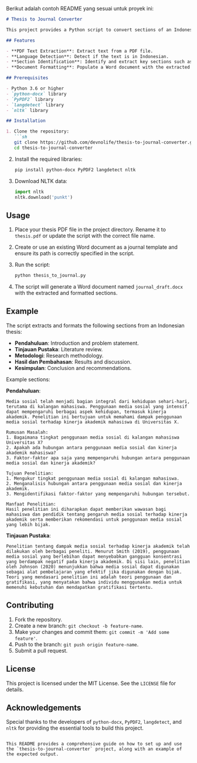 Berikut adalah contoh README yang sesuai untuk proyek ini:

```markdown
# Thesis to Journal Converter

This project provides a Python script to convert sections of an Indonesian thesis into a structured journal template using `python-docx`. The script extracts key sections from a PDF and formats them into a Word document, maintaining a clean and professional layout.

## Features

- **PDF Text Extraction**: Extract text from a PDF file.
- **Language Detection**: Detect if the text is in Indonesian.
- **Section Identification**: Identify and extract key sections such as Pendahuluan, Tinjauan Pustaka, Metodologi, Hasil dan Pembahasan, and Kesimpulan.
- **Document Formatting**: Populate a Word document with the extracted sections in a structured format.

## Prerequisites

- Python 3.6 or higher
- `python-docx` library
- `PyPDF2` library
- `langdetect` library
- `nltk` library

## Installation

1. Clone the repository:
   ```sh
   git clone https://github.com/devnolife/thesis-to-journal-converter.git
   cd thesis-to-journal-converter
   ```

2. Install the required libraries:
   ```sh
   pip install python-docx PyPDF2 langdetect nltk
   ```

3. Download NLTK data:
   ```python
   import nltk
   nltk.download('punkt')
   ```

## Usage

1. Place your thesis PDF file in the project directory. Rename it to `thesis.pdf` or update the script with the correct file name.
2. Create or use an existing Word document as a journal template and ensure its path is correctly specified in the script.
3. Run the script:
   ```sh
   python thesis_to_journal.py
   ```

4. The script will generate a Word document named `journal_draft.docx` with the extracted and formatted sections.

## Example

The script extracts and formats the following sections from an Indonesian thesis:

- **Pendahuluan**: Introduction and problem statement.
- **Tinjauan Pustaka**: Literature review.
- **Metodologi**: Research methodology.
- **Hasil dan Pembahasan**: Results and discussion.
- **Kesimpulan**: Conclusion and recommendations.

Example sections:

**Pendahuluan**:
```
Media sosial telah menjadi bagian integral dari kehidupan sehari-hari, terutama di kalangan mahasiswa. Penggunaan media sosial yang intensif dapat mempengaruhi berbagai aspek kehidupan, termasuk kinerja akademik. Penelitian ini bertujuan untuk memahami dampak penggunaan media sosial terhadap kinerja akademik mahasiswa di Universitas X.

Rumusan Masalah:
1. Bagaimana tingkat penggunaan media sosial di kalangan mahasiswa Universitas X?
2. Apakah ada hubungan antara penggunaan media sosial dan kinerja akademik mahasiswa?
3. Faktor-faktor apa saja yang mempengaruhi hubungan antara penggunaan media sosial dan kinerja akademik?

Tujuan Penelitian:
1. Mengukur tingkat penggunaan media sosial di kalangan mahasiswa.
2. Menganalisis hubungan antara penggunaan media sosial dan kinerja akademik.
3. Mengidentifikasi faktor-faktor yang mempengaruhi hubungan tersebut.

Manfaat Penelitian:
Hasil penelitian ini diharapkan dapat memberikan wawasan bagi mahasiswa dan pendidik tentang pengaruh media sosial terhadap kinerja akademik serta memberikan rekomendasi untuk penggunaan media sosial yang lebih bijak.
```

**Tinjauan Pustaka**:
```
Penelitian tentang dampak media sosial terhadap kinerja akademik telah dilakukan oleh berbagai peneliti. Menurut Smith (2019), penggunaan media sosial yang berlebihan dapat menyebabkan gangguan konsentrasi yang berdampak negatif pada kinerja akademik. Di sisi lain, penelitian oleh Johnson (2020) menunjukkan bahwa media sosial dapat digunakan sebagai alat pembelajaran yang efektif jika digunakan dengan bijak. Teori yang mendasari penelitian ini adalah teori penggunaan dan gratifikasi, yang menyatakan bahwa individu menggunakan media untuk memenuhi kebutuhan dan mendapatkan gratifikasi tertentu.
```

## Contributing

1. Fork the repository.
2. Create a new branch: `git checkout -b feature-name`.
3. Make your changes and commit them: `git commit -m 'Add some feature'`.
4. Push to the branch: `git push origin feature-name`.
5. Submit a pull request.

## License

This project is licensed under the MIT License. See the `LICENSE` file for details.

## Acknowledgements

Special thanks to the developers of `python-docx`, `PyPDF2`, `langdetect`, and `nltk` for providing the essential tools to build this project.
```

This README provides a comprehensive guide on how to set up and use the `thesis-to-journal-converter` project, along with an example of the expected output.
